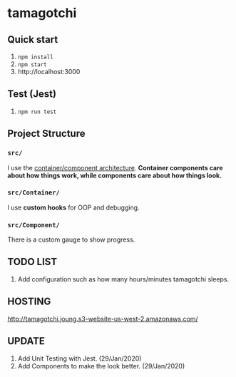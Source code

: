 # tamagotchi

## Quick start

1. `npm install`
1. `npm start`
1. http://localhost:3000

## Test (Jest)

1. `npm run test`

## Project Structure

### `src/`

I use the [container/component architecture](https://medium.com/@dan_abramov/smart-and-dumb-components-7ca2f9a7c7d0#.4rmjqneiw). **Container components care about how things work, while components care about how things look.**

### `src/Container/`

I use **custom hooks** for OOP and debugging.

### `src/Component/`

There is a custom gauge to show progress.


## TODO LIST

1. Add configuration such as how many hours/minutes tamagotchi sleeps.

## HOSTING

http://tamagotchi.joung.s3-website-us-west-2.amazonaws.com/

## UPDATE

1. Add Unit Testing with Jest. (29/Jan/2020)
1. Add Components to make the look better. (29/Jan/2020)
